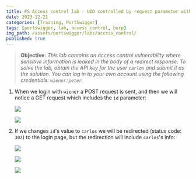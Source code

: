 ```yaml
---
title: PS Access control lab - UID controlled by request parameter with data leakage in redirect
date: 2023-12-21
categories: [Training, PortSwigger]
tags: [portswigger, lab, access_control, burp]
img_path: /assets/portswigger/labs/access_control/
published: true
---
```


> **Objective**: _This lab contains an access control vulnerability where sensitive information is leaked in the body of a redirect response. To solve the lab, obtain the API key for the user `carlos` and submit it as the solution. You can log in to your own account using the following credentials: `wiener:peter`._

1. When we login with `wiener` a POST request is sent, and then we will notice a GET request which includes the `id` parameter:

    ![](lab3_wiener_login_burp.png)

    ![](lab3_wiener_login_response_burp.png)

2. If we changes `id`'s value to `carlos` we will be redirected (status code: `302`) to the login page, but the redirection will include `carlos`'s info:

    ![](lab3_carlos_login_response_burp.png)

    ![](lab3_carlos_redirect_burp.png)

    ![](lab3_solved.png)